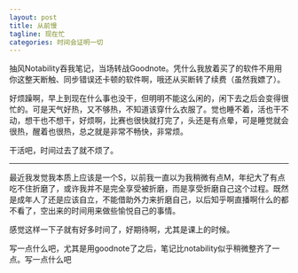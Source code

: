 ```yaml
---
layout: post
title: 从前慢
tagline: 现在忙
categories: 时间会证明一切
---
```


抽风Notability吞我笔记，当场转战Goodnote。凭什么我放着买了的软件不用用你这整天断触、同步错误还卡顿的软件啊，哦还从买断转了续费（虽然我嫖了）。

好烦躁啊，早上到现在什么事也没干，但明明不能这么闲的，闲下去之后会变得很忙的。可是天气好热，又不够热，不知道该穿什么衣服了。觉也睡不着，活也干不动，想干也不想干，好烦啊，比赛也很快就打完了，头还是有点晕，可是睡觉就会很热，醒着也很热，总之就是非常不畅快，非常烦。

干活吧，时间过去了就不烦了。

***

最近我发觉我本质上应该是一个S，以前我一直以为我稍微有点M，年纪大了有点吃不住折磨了，或许我并不是完全享受被折磨，而是享受折磨自己这个过程。既然是成年人了还是应该自立，不能借助外力来折磨自己，以后知乎啊直播啊什么的都不看了，空出来的时间用来做些愉悦自己的事情。

感觉这样一下子就有好多时间了，好期待啊，尤其是课上的时候。

写一点什么吧，尤其是用goodnote了之后，笔记比notability似乎稍微整齐了一点。写一点什么吧